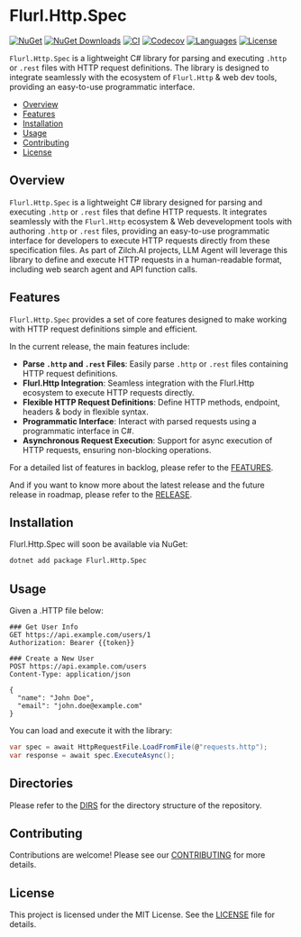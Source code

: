 # Flurl.Http.Spec

[![NuGet](https://img.shields.io/nuget/v/Flurl.Http.Spec.svg)](https://nuget.org/packages/Flurl.Http.Spec)
[![NuGet Downloads](https://img.shields.io/nuget/dt/Flurl.Http.Spec.svg)](https://www.nuget.org/packages/Flurl.Http.Spec/)
[![CI](https://github.com/zilch-ai/Flurl.Http.Spec/actions/workflows/dotnet-ci.yml/badge.svg)](https://github.com/zilch-ai/Flurl.Http.Spec/actions/workflows/dotnet-ci.yml)
[![Codecov](https://codecov.io/gh/zilch-ai/Flurl.Http.Spec/branch/main/graph/badge.svg)](https://codecov.io/gh/zilch-ai/Flurl.Http.Spec)
[![Languages](https://img.shields.io/github/languages/top/zilch-ai/Flurl.Http.Spec.svg)](https://github.com/zilch-ai/Flurl.Http.Spec)
[![License](https://img.shields.io/github/license/zilch-ai/Flurl.Http.Spec)](https://github.com/zilch-ai/Flurl.Http.Spec/blob/main/LICENSE)

`Flurl.Http.Spec` is a lightweight C# library for parsing and executing `.http` or `.rest` files with HTTP request definitions. The library is designed to integrate seamlessly with the ecosystem of `Flurl.Http` & web dev tools, providing an easy-to-use programmatic interface.

- [Overview](#overview)
- [Features](#features)
- [Installation](#installation)
- [Usage](#usage)
- [Contributing](#contributing)
- [License](#license)

## Overview

`Flurl.Http.Spec` is a lightweight C# library designed for parsing and executing `.http` or `.rest` files that define HTTP requests. It integrates seamlessly with the `Flurl.Http` ecosystem & Web devevelopment tools with authoring `.http` or `.rest` files, providing an easy-to-use programmatic interface for developers to execute HTTP requests directly from these specification files. As part of Zilch.AI projects, LLM Agent will leverage this library to define and execute HTTP requests in a human-readable format, including web search agent and API function calls.

## Features

`Flurl.Http.Spec` provides a set of core features designed to make working with HTTP request definitions simple and efficient.

In the current release, the main features include:
- **Parse `.http` and `.rest` Files**: Easily parse `.http` or `.rest` files containing HTTP request definitions.
- **Flurl.Http Integration**: Seamless integration with the Flurl.Http ecosystem to execute HTTP requests directly.
- **Flexible HTTP Request Definitions**: Define HTTP methods, endpoint, headers & body in flexible syntax.
- **Programmatic Interface**: Interact with parsed requests using a programmatic interface in C#.
- **Asynchronous Request Execution**: Support for async execution of HTTP requests, ensuring non-blocking operations.
  
For a detailed list of features in backlog, please refer to the [FEATURES](FEATURES.md).

And if you want to know more about the latest release and the future release in roadmap, please refer to the [RELEASE](RELEASE.md).

## Installation

Flurl.Http.Spec will soon be available via NuGet:

```bash
dotnet add package Flurl.Http.Spec
```

## Usage

Given a .HTTP file below:

```http
### Get User Info
GET https://api.example.com/users/1
Authorization: Bearer {{token}}

### Create a New User
POST https://api.example.com/users
Content-Type: application/json

{
  "name": "John Doe",
  "email": "john.doe@example.com"
}
```

You can load and execute it with the library:

```csharp
var spec = await HttpRequestFile.LoadFromFile(@"requests.http");
var response = await spec.ExecuteAsync();
```

## Directories

Please refer to the [DIRS](DIRS.md) for the directory structure of the repository.

## Contributing

Contributions are welcome! Please see our [CONTRIBUTING](CONTRIBUTING.md) for more details.

## License

This project is licensed under the MIT License. See the [LICENSE](LICENSE.md) file for details.
